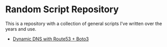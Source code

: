 # Random Script Repository

This is a repository with a collection of general scripts I've written over the years and use.

* [Dynamic DNS with Route53 + Boto3](./R53-DynDNS/README.md)